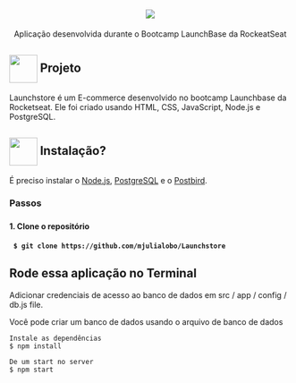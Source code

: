 <h1 align="center">
   <img src="https://user-images.githubusercontent.com/65983895/90971305-2ce3ed00-e4e5-11ea-9750-2170b5bdd2aa.PNG"/>
</h1>
 <p align="center"> Aplicação desenvolvida durante o Bootcamp LaunchBase da RockeatSeat </P>  
 
<h2> <img src= "https://img.icons8.com/plasticine/2x/rocket.png" width="50px" height="50px" align="center"/> Projeto </h2>

<p> Launchstore é um E-commerce desenvolvido no bootcamp Launchbase da Rocketseat. Ele foi criado usando HTML, CSS, JavaScript, Node.js e PostgreSQL. </p>

<h2> <img src="https://i.dlpng.com/static/png/6577858_preview.png" width="50px" align="center"/> Instalação? </h2>
<p> É preciso instalar o <a href="https://nodejs.org/en/">Node.js</a>, <a href="https://www.postgresql.org/">PostgreSQL</a> e o <a href="https://www.electronjs.org/apps/postbird">Postbird</a>. </p>

<h3> Passos <h3>
<h4> 1. Clone o repositório <h4>

```
 $ git clone https://github.com/mjulialobo/Launchstore
```

## Rode essa aplicação no Terminal

<p> Adicionar credenciais de acesso ao banco de dados em src / app / config / db.js file. </p>
<p> Você pode criar um banco de dados usando o arquivo de banco de dados </p>

```
Instale as dependências 
$ npm install

De um start no server
$ npm start

```
